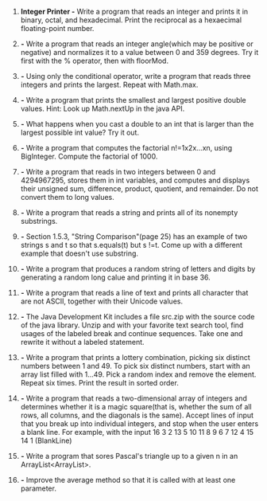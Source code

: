 1. **Integer Printer -** Write a program that reads an integer and prints it in binary, octal, and hexadecimal. Print the reciprocal as a hexaecimal floating-point number.

2. **-** Write a program that reads an integer angle(which may be positive or negative) and normalizes it to a value between 0 and 359 degrees. Try it first with the % operator, then with floorMod.

3. **-** Using only the conditional operator, write a program that reads three integers and prints the largest. Repeat with Math.max.

4. **-** Write a program that prints the smallest and largest positive double values. Hint: Look up Math.nextUp in the java API.

5. **-** What happens when you cast a double to an int that is larger than the largest possible int value? Try it out.

6. **-** Write a program that computes the factorial n!=1x2x...xn, using BigInteger. Compute the factorial of 1000.

7. **-** Write a program that reads in two integers between 0 and 4294967295, stores them in int variables, and computes and displays their unsigned sum, difference, product, quotient, and remainder. Do not convert them to long values.

8. **-** Write a program that reads a string and prints all of its nonempty substrings.

9. **-** Section 1.5.3, "String Comparison"(page 25) has an example of two strings s and t so that s.equals(t) but s !=t. Come up with a different example that doesn't use substring.

10. **-** Write a program that produces a random string of letters and digits by generating a random long calue and printing it in base 36.

11. **-** Write a program that reads a line of text and prints all character that are not ASCII, together with their Unicode values.

12. **-** The Java Development Kit includes a file src.zip with the source code of the java library. Unzip and with your favorite text search tool, find usages of the labeled break and continue sequences. Take one and rewrite it without a labeled statement.

13. **-** Write a program that prints a lottery combination, picking six distinct numbers between 1 and 49. To pick six distinct numbers, start with an array list filled with 1...49. Pick a random index and remove the element. Repeat six times. Print the result in sorted order.

14. **-** Write a program that reads a two-dimensional array of integers and determines whether it is a magic square(that is, whether the sum of all rows, all columns, and the diagonals is the same). Accept lines of input that you break up into individual integers, and stop when the user enters a blank line.
For example, with the input 
16 3 2 13
5 10 11 8
9 6 7 12
4 15 14 1
(BlankLine)

15. **-** Write a program that sores Pascal's triangle up to a given n in an ArrayList<ArrayList<Integer>>.

16. **-** Improve the average method so that it is called with at least one parameter.
